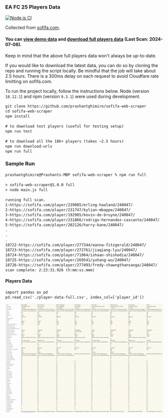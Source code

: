 ### EA FC 25 Players Data
[![Node.js CI](https://github.com/prashantghimire/sofifa-web-scraper/actions/workflows/node.js.yml/badge.svg)](https://github.com/prashantghimire/sofifa-web-scraper/actions/workflows/node.js.yml)

Collected from [sofifa.com](https://sofifa.com).
#### You can [view demo data](./output/player-data-test.csv) and [download full players data](./output/player-data-full.csv) (Last Scan: 2024-07-08).
Keep in mind that the above full players data won't always be up-to-date.

If you would like to download the latest data, you can do so by cloning the repo and running the script locally. 
Be mindful that the job will take about 2.5 hours. There is a 300ms delay on each request to avoid Cloudfare rate limitting on sofifa.com.

To run the project locally, follow the instructions below.
Node (version `18.12.1`) and npm (version `9.3.1`) were used during development.

```
git clone https://github.com/prashantghimire/sofifa-web-scraper
cd sofifa-web-scraper
npm install

# to download test players (useful for testing setup)
npm run test

# to download all the 18k+ players (takes ~2.5 hours)
npm run download-urls
npm run full
```

### Sample Run
```
prashantghimire@Prashants-MBP sofifa-web-scraper % npm run full

> sofifa-web-scraper@1.0.0 full
> node main.js full

running full scan.
1-https://sofifa.com/player/239085/erling-haaland/240047/
2-https://sofifa.com/player/231747/kylian-mbappe/240047/
3-https://sofifa.com/player/192985/kevin-de-bruyne/240047/
4-https://sofifa.com/player/231866/rodrigo-hernandez-cascante/240047/
5-https://sofifa.com/player/202126/harry-kane/240047/
.
.
.
18722-https://sofifa.com/player/277344/eanna-fitzgerald/240047/
18723-https://sofifa.com/player/272761/jiaqiang-lyu/240047/
18724-https://sofifa.com/player/71064/ishaan-shishodia/240047/
18725-https://sofifa.com/player/269541/yuhang-wu/240047/
18726-https://sofifa.com/player/277493/fredy-chawngthansanga/240047/
scan complete: 2:23:31.926 (h:mm:ss.mmm)
```

#### Players Data

```
import pandas as pd
pd.read_csv('./player-data-full.csv', index_col=['player_id'])
```

<img src="images/player_data.png"  alt="Basic"/>
